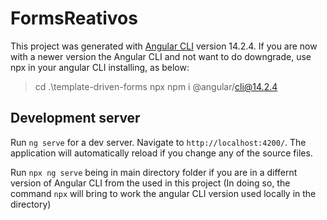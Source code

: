 # FormsReativos

This project was generated with [Angular CLI](https://github.com/angular/angular-cli) version 14.2.4.
If you are now with a newer version the Angular CLI and not want to do downgrade, use npx in your angular CLI installing, as below:
>cd .\template-driven-forms
> npx npm i @angular/cli@14.2.4

## Development server

Run `ng serve` for a dev server. Navigate to `http://localhost:4200/`. The application will automatically reload if you change any of the source files.

Run `npx ng serve` being in main directory folder if you are in a differnt version of Angular CLI from the used in this project (In doing so, the command `npx` will bring to work the angular CLI version used locally in the directory)
